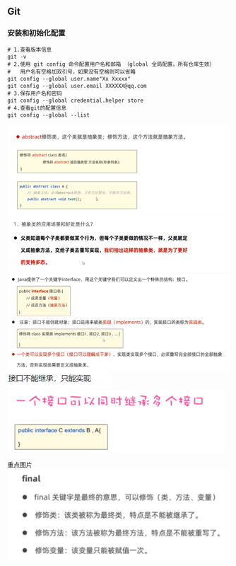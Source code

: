 ## Git        

###  安装和初始化配置
```shell
# 1.查看版本信息
git -v 
# 2.使用 git config 命令配置用户名和邮箱 （global 全局配置，所有仓库生效）
#   用户名有空格加双引号，如果没有空格则可以省略
git config --global user.name"Xx Xxxxx"
git config --global user.email XXXXXX@qq.com
# 3.保存用户名和密码
git config --global credential.helper store
# 4.查看git的配置信息
git config --global --list
```
![img_1.png](img_1.png)  
![img_2.png](img_2.png)
![img_3.png](img_3.png)  
![img_4.png](img_4.png)  
![img_5.png](img_5.png)



重点图片
![img_6.png](img_6.png)
